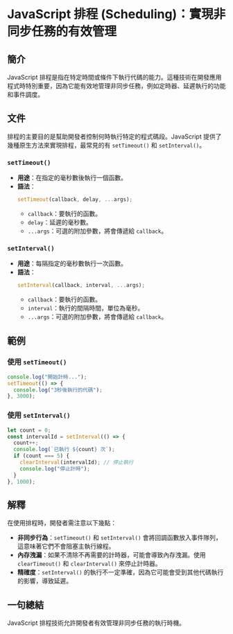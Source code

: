 <!--
Meta Description: # JavaScript 排程 (Scheduling)：實現非同步任務的有效管理 ## 簡介 JavaScript 排程是指在特定時間或條件下執行代碼的能力。這種技術在開發應用程式時特別重要，因為它能有效地管理非同步任務，例如定時器、延遲執行的功能和事件調度。 ## 文件 排程的主要目的是幫助開發...
Meta Keywords: javascript, setinterval, settimeout, callback, args
-->

# JavaScript 排程 (Scheduling)：實現非同步任務的有效管理

## 簡介
JavaScript 排程是指在特定時間或條件下執行代碼的能力。這種技術在開發應用程式時特別重要，因為它能有效地管理非同步任務，例如定時器、延遲執行的功能和事件調度。

## 文件
排程的主要目的是幫助開發者控制何時執行特定的程式碼段。JavaScript 提供了幾種原生方法來實現排程，最常見的有 `setTimeout()` 和 `setInterval()`。

### `setTimeout()`
- **用途**：在指定的毫秒數後執行一個函數。
- **語法**：
  ```javascript
  setTimeout(callback, delay, ...args);
  ```
  - `callback`：要執行的函數。
  - `delay`：延遲的毫秒數。
  - `...args`：可選的附加參數，將會傳遞給 `callback`。

### `setInterval()`
- **用途**：每隔指定的毫秒數執行一次函數。
- **語法**：
  ```javascript
  setInterval(callback, interval, ...args);
  ```
  - `callback`：要執行的函數。
  - `interval`：執行的間隔時間，單位為毫秒。
  - `...args`：可選的附加參數，將會傳遞給 `callback`。

## 範例
### 使用 `setTimeout()`
```javascript
console.log("開始計時...");
setTimeout(() => {
  console.log("3秒後執行的代碼");
}, 3000);
```

### 使用 `setInterval()`
```javascript
let count = 0;
const intervalId = setInterval(() => {
  count++;
  console.log(`已執行 ${count} 次`);
  if (count === 5) {
    clearInterval(intervalId); // 停止執行
    console.log("停止計時");
  }
}, 1000);
```

## 解釋
在使用排程時，開發者需注意以下幾點：
- **非同步行為**：`setTimeout()` 和 `setInterval()` 會將回調函數放入事件隊列，這意味著它們不會阻塞主執行線程。
- **內存洩漏**：如果不清除不再需要的計時器，可能會導致內存洩漏。使用 `clearTimeout()` 和 `clearInterval()` 來停止計時器。
- **精確度**：`setInterval()` 的執行不一定準確，因為它可能會受到其他代碼執行的影響，導致延遲。

## 一句總結
JavaScript 排程技術允許開發者有效管理非同步任務的執行時機。